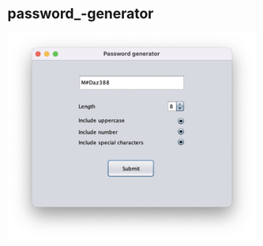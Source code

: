# password_-generator
![window](https://github.com/fuadh246/password_-generator/blob/master/src/image/window.png)
